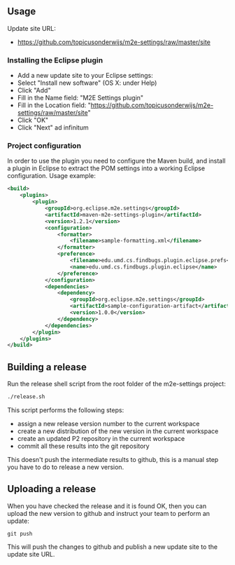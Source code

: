 ## Usage

Update site URL:

 - https://github.com/topicusonderwijs/m2e-settings/raw/master/site


### Installing the Eclipse plugin

- Add a new update site to your Eclipse settings:
- Select "Install new software" (OS X: under Help)
- Click "Add"
- Fill in the Name field: "M2E Settings plugin"
- Fill in the Location field: "https://github.com/topicusonderwijs/m2e-settings/raw/master/site"
- Click "OK"
- Click "Next" ad infinitum

### Project configuration

In order to use the plugin you need to configure the Maven build, and
install a plugin in Eclipse to extract the POM settings into a working
Eclipse configuration. Usage example:

``` xml
<build>
	<plugins>
		<plugin>
			<groupId>org.eclipse.m2e.settings</groupId>
			<artifactId>maven-m2e-settings-plugin</artifactId>
			<version>1.2.1</version>
			<configuration>
				<formatter>
					<filename>sample-formatting.xml</filename>
				</formatter>
				<preference>
					<filename>edu.umd.cs.findbugs.plugin.eclipse.prefs</filename>
					<name>edu.umd.cs.findbugs.plugin.eclipse</name>
				</preference>
			</configuration>
			<dependencies>
				<dependency>
					<groupId>org.eclipse.m2e.settings</groupId>
					<artifactId>sample-configuration-artifact</artifactId>
					<version>1.0.0</version>
				</dependency>
			</dependencies>
		</plugin>
	</plugins>
</build>
```

## Building a release

Run the release shell script from the root folder of the m2e-settings
project:

``` bash
./release.sh
```

This script performs the following steps:

- assign a new release version number to the current workspace
- create a new distribution of the new version in the current workspace
- create an updated P2 repository in the current workspace
- commit all these results into the git repository

This doesn't push the intermediate results to github, this is a manual
step you have to do to release a new version.

## Uploading a release

When you have checked the release and it is found OK, then you can
upload the new version to github and instruct your team to perform an
update:

```
git push
```

This will push the changes to github and publish a new update site to
the update site URL.
